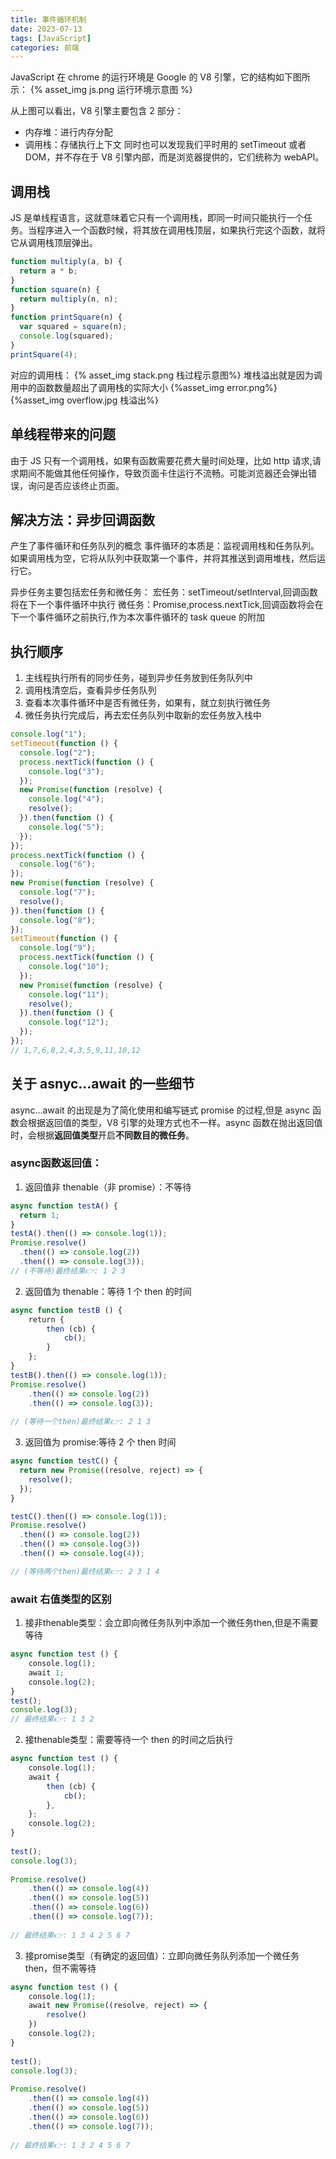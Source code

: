 ```yaml
---
title: 事件循环机制
date: 2023-07-13
tags: [JavaScript]
categories: 前端
---
```


JavaScript 在 chrome 的运行环境是 Google 的 V8 引擎，它的结构如下图所示：
{% asset_img js.png 运行环境示意图 %}

从上图可以看出，V8 引擎主要包含 2 部分：

- 内存堆：进行内存分配
- 调用栈：存储执行上下文
  同时也可以发现我们平时用的 setTimeout 或者 DOM，并不存在于 V8 引擎内部，而是浏览器提供的，它们统称为 webAPI。

## 调用栈

JS 是单线程语言，这就意味着它只有一个调用栈，即同一时间只能执行一个任务。当程序进入一个函数时候，将其放在调用栈顶层，如果执行完这个函数，就将它从调用栈顶层弹出。

```javascript
function multiply(a, b) {
  return a * b;
}
function square(n) {
  return multiply(n, n);
}
function printSquare(n) {
  var squared = square(n);
  console.log(squared);
}
printSquare(4);
```

对应的调用栈：
{% asset_img stack.png 栈过程示意图%}
堆栈溢出就是因为调用中的函数数量超出了调用栈的实际大小
{%asset_img error.png%}{%asset_img overflow.jpg 栈溢出%}

## 单线程带来的问题

由于 JS 只有一个调用栈，如果有函数需要花费大量时间处理，比如 http 请求,请求期间不能做其他任何操作，导致页面卡住运行不流畅。可能浏览器还会弹出错误，询问是否应该终止页面。

## 解决方法：异步回调函数

产生了事件循环和任务队列的概念
事件循环的本质是：监视调用栈和任务队列。如果调用栈为空，它将从队列中获取第一个事件，并将其推送到调用堆栈，然后运行它。

异步任务主要包括宏任务和微任务：
宏任务：setTimeout/setInterval,回调函数将在下一个事件循环中执行
微任务：Promise,process.nextTick,回调函数将会在下一个事件循环之前执行,作为本次事件循环的 task queue 的附加

## 执行顺序

1. 主线程执行所有的同步任务，碰到异步任务放到任务队列中
2. 调用栈清空后，查看异步任务队列
3. 查看本次事件循环中是否有微任务，如果有，就立刻执行微任务
4. 微任务执行完成后，再去宏任务队列中取新的宏任务放入栈中

```javascript
console.log("1");
setTimeout(function () {
  console.log("2");
  process.nextTick(function () {
    console.log("3");
  });
  new Promise(function (resolve) {
    console.log("4");
    resolve();
  }).then(function () {
    console.log("5");
  });
});
process.nextTick(function () {
  console.log("6");
});
new Promise(function (resolve) {
  console.log("7");
  resolve();
}).then(function () {
  console.log("8");
});
setTimeout(function () {
  console.log("9");
  process.nextTick(function () {
    console.log("10");
  });
  new Promise(function (resolve) {
    console.log("11");
    resolve();
  }).then(function () {
    console.log("12");
  });
});
// 1,7,6,8,2,4,3,5,9,11,10,12
```

## 关于 asnyc...await 的一些细节

async...await 的出现是为了简化使用和编写链式 promise 的过程,但是 async 函数会根据返回值的类型，V8 引擎的处理方式也不一样。async 函数在抛出返回值时，会根据**返回值类型**开启**不同数目的微任务**。
### async函数返回值：
1. 返回值非 thenable（非 promise）：不等待

```javascript
async function testA() {
  return 1;
}
testA().then(() => console.log(1));
Promise.resolve()
  .then(() => console.log(2))
  .then(() => console.log(3));
// (不等待)最终结果👉: 1 2 3
```

2. 返回值为 thenable：等待 1 个 then 的时间

```javascript
async function testB () {
    return {
        then (cb) {
            cb();
        }
    };
}
testB().then(() => console.log(1));
Promise.resolve()
    .then(() => console.log(2))
    .then(() => console.log(3));
​
// (等待一个then)最终结果👉: 2 1 3
```

3. 返回值为 promise:等待 2 个 then 时间

```javascript
async function testC() {
  return new Promise((resolve, reject) => {
    resolve();
  });
}

testC().then(() => console.log(1));
Promise.resolve()
  .then(() => console.log(2))
  .then(() => console.log(3))
  .then(() => console.log(4));

// (等待两个then)最终结果👉: 2 3 1 4
```
### await 右值类型的区别
1. 接非thenable类型：会立即向微任务队列中添加一个微任务then,但是不需要等待
```javascript
async function test () {
    console.log(1);
    await 1;
    console.log(2);
}
test();
console.log(3);
// 最终结果👉: 1 3 2

```
2. 接thenable类型：需要等待一个 then 的时间之后执行
```javascript
async function test () {
    console.log(1);
    await {
        then (cb) {
            cb();
        },
    };
    console.log(2);
}
​
test();
console.log(3);
​
Promise.resolve()
    .then(() => console.log(4))
    .then(() => console.log(5))
    .then(() => console.log(6))
    .then(() => console.log(7));
​
// 最终结果👉: 1 3 4 2 5 6 7

```
3. 接promise类型（有确定的返回值）：立即向微任务队列添加一个微任务then，但不需等待
```javascript
async function test () {
    console.log(1);
    await new Promise((resolve, reject) => {
        resolve()
    })
    console.log(2);
}
​
test();
console.log(3);
​
Promise.resolve()
    .then(() => console.log(4))
    .then(() => console.log(5))
    .then(() => console.log(6))
    .then(() => console.log(7));
​
// 最终结果👉: 1 3 2 4 5 6 7
```

